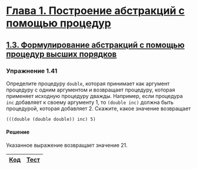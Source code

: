 # [Глава 1. Построение абстракций с помощью процедур](index.md#Глава-1-Построение-абстракций-с-помощью-процедур)
## [1.3. Формулирование абстракций с помощью процедур высших порядков](index.md#13-Формулирование-абстракций-с-помощью-процедур-высших-порядков)

### Упражнение 1.41
Определите процедуру `double`, которая принимает как аргумент процедуру с одним
аргументом и возвращает процедуру, которая применяет исходную процедуру дважды.
Например, если процедура `inc` добавляет к своему аргументу 1, то `(double inc)`
должна быть процедурой, которая добавляет 2. Скажите, какое значение возвращает

```racket
(((double (double double)) inc) 5)
```

#### Решение
Указанное выражение возвращает значение 21.

[Код](../../src/chapter01/exercise_1_41.rkt) | [Тест](../../test/chapter01/test_exercise_1_41.rkt)
--- | ---
